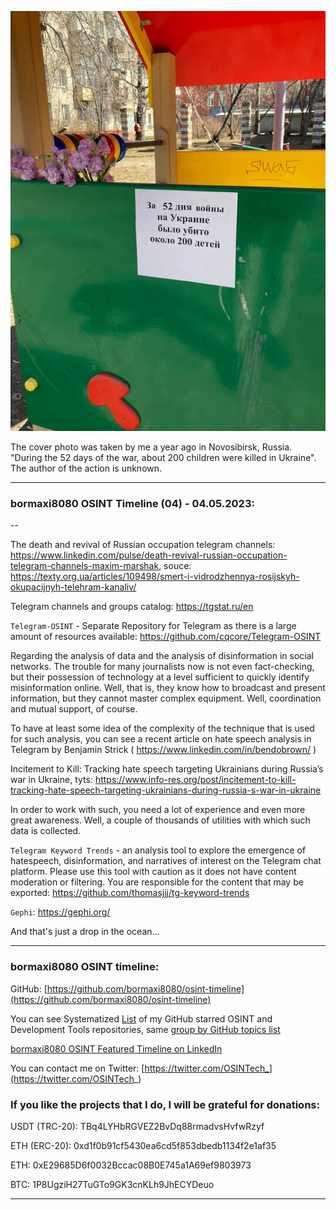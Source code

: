 ![alt text](img/05.jpeg)

The cover photo was taken by me a year ago in Novosibirsk, Russia. "During the 52 days of the war, about 200 children were killed in Ukraine". The author of the action is unknown.

----
### bormaxi8080 OSINT Timeline (04) - 04.05.2023:

--

The death and revival of Russian occupation telegram channels: https://www.linkedin.com/pulse/death-revival-russian-occupation-telegram-channels-maxim-marshak, souce: https://texty.org.ua/articles/109498/smert-i-vidrodzhennya-rosijskyh-okupacijnyh-telehram-kanaliv/

Telegram channels and groups catalog: https://tgstat.ru/en

```Telegram-OSINT``` - Separate Repository for Telegram as there is a large amount of resources available: https://github.com/cqcore/Telegram-OSINT

Regarding the analysis of data and the analysis of disinformation in social networks. The trouble for many journalists now is not even fact-checking, but their possession of technology at a level sufficient to quickly identify misinformation online. Well, that is, they know how to broadcast and present information, but they cannot master complex equipment. Well, coordination and mutual support, of course.

To have at least some idea of the complexity of the technique that is used for such analysis, you can see a recent article on hate speech analysis in Telegram by Benjamin Strick ( https://www.linkedin.com/in/bendobrown/ )

Incitement to Kill: Tracking hate speech targeting Ukrainians during Russia’s war in Ukraine, tyts: https://www.info-res.org/post/incitement-to-kill-tracking-hate-speech-targeting-ukrainians-during-russia-s-war-in-ukraine

In order to work with such, you need a lot of experience and even more great awareness.
Well, a couple of thousands of utilities with which such data is collected.

```Telegram Keyword Trends``` - an analysis tool to explore the emergence of hatespeech, disinformation, and narratives of interest on the Telegram chat platform. Please use this tool with caution as it does not have content moderation or filtering. You are responsible for the content that may be exported: https://github.com/thomasjjj/tg-keyword-trends

```Gephi```: https://gephi.org/

And that's just a drop in the ocean...

----
### bormaxi8080 OSINT timeline:

GitHub: [https://github.com/bormaxi8080/osint-timeline](https://github.com/bormaxi8080/osint-timeline)

You can see Systematized [List](https://github.com/bormaxi8080/github-starred-repos-builder/blob/main/starred_repos.md) of my GitHub starred OSINT and Development Tools repositories, same [group by GitHub topics list](https://github.com/bormaxi8080/starred)

[bormaxi8080 OSINT Featured Timeline on LinkedIn](https://www.linkedin.com/in/osintech/details/featured/)

You can contact me on Twitter: [https://twitter.com/OSINTech_](https://twitter.com/OSINTech_)
### If you like the projects that I do, I will be grateful for donations:

USDT (TRC-20): TBq4LYHbRGVEZ2BvDq88rmadvsHvfwRzyf

ETH (ERC-20): 0xd1f0b91cf5430ea6cd5f853dbedb1134f2e1af35

ETH: 0xE29685D6f0032Bccac08B0E745a1A69ef9803973

BTC: 1P8UgziH27TuGTo9GK3cnKLh9JhECYDeuo

----
